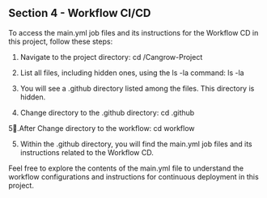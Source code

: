 
## Section 4 - Workflow CI/CD

To access the main.yml job files and its instructions for the Workflow CD in this project, follow these steps:

1. Navigate to the project directory:
cd /Cangrow-Project


2. List all files, including hidden ones, using the ls -la command:
ls -la


3. You will see a .github directory listed among the files. This directory is hidden.

4. Change directory to the .github directory:
cd .github

5.َAfter Change directory to the workflow:
cd workflow

5. Within the .github directory, you will find the main.yml job files and its instructions related to the Workflow CD.

Feel free to explore the contents of the main.yml file to understand the workflow configurations and instructions for continuous deployment in this project.

